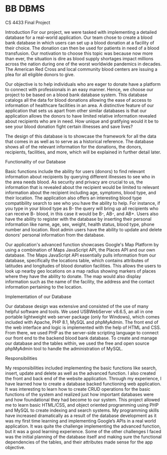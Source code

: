 # BB DBMS
 CS 4433 Final Project

Introduction
For our project, we were tasked with implementing a detailed database for a real-world application. Our team chose to create a blood bank database in which users can set up a blood donation at a facility of their choice. The donation can then be used for patients in need of a blood transfusion. Our motivation to choose this topic was because now more than ever, the situation is dire as blood supply shortages impact millions across the nation during one of the worst worldwide pandemics in decades. The American Red Cross and local community blood centers are issuing a plea for all eligible donors to give. 

Our objective is to help individuals who are eager to donate have a platform to connect with professionals in an easy manner. Hence, we choose our project to be based on a blood bank database system. This database catalogs all the data for blood donations allowing the ease of access to information of healthcare facilities in an area. A distinctive feature of our application that sets us apart from other similar databases is that our application allows the donors to have limited relative information revealed about recipients who are in need. How unique and gratifying would it be to see your blood donation fight certain illnesses and save lives? 

The design of this database is to showcase the framework for all the data that comes in as well as to serve as a historical reference. The database shows all of the relevant information for the donations, the donors, recipients, facilities, and more, which will be explained in further detail later. 

Functionality of our Database

Basic functions include the ability for users (donors) to find relevant information about recipients by querying different illnesses to see who in the area needs blood. As security and privacy are crucial to us, the information that is revealed about the recipient would be limited to relevant information about the recipient including age, symptoms, blood type, and their location. The application also offers an interesting blood type compatibility search to see who you have the ability to help. For instance, if you type in your blood type as  B- the query will bring up all recipients who can receive B- blood, in this case it would be B-, AB-, and AB+. Users also have the ability to register with the database by inserting their personal information like name, age, sex, weight, health status, blood type, phone number and location. Root admin users have the ability to update and delete donors' personal information from the database. 
 
Our application's advanced function showcases Google's Map Platform by using a combination of Maps JavaScript API, the Places API and our own database. The Maps JavaScript API essentially pulls information from our database, specifically the locations table, which contains attributes of latitudes and longitudes of blood donation facilities. This allows the users to look up nearby geo locations on a map radius showing markers of places where they have the ability to donate. The map would also display information such as the name of the facility, the address and the contact information pertaining to the location.

Implementation of our Database

Our database design was extensive and consisted of the use of many helpful software and tools. We used USBWebServer v8.6.5, an all in one portable lightweight web server package (only for Windows), which comes included with Apache, PHP 8.1, MySQL and phpMyAdmin. 
The front end of the web interface and logic is implemented with the help of HTML and CSS. From there, we used PHP as the server-side scripting language to connect our front end to the backend blood bank database. To create and manage our database and the tables within, we used the free and open source phpMyAdmin tool to handle the administration of MySQL. 

Responsibilities

My responsibilities included implementing the basic functions like search, insert, update and delete as well as the advanced function. I also created the front and back end of the website application. Through my experience, I have learned how to create a database backed functioning web application. It was interesting to learn how to create CRUD operations for the basic functions of the system and realized just how important databases were and how foundational they had become to our system. This project allowed me to learn basic HTML/CSS, and object oriented programming using PHP and MySQL to create indexing and search systems. My programming skills have increased dramatically as a result of the database development as it was my first time learning and implementing Google’s APIs in a real world application. It was quite the challenge implementing the advanced function, but it was a good learning experience. Some of the other challenges I faced was the initial planning of the database itself and making sure the functional dependencies of the tables, and their attributes made sense for the app objective.

 
